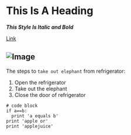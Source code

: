 # This Is A Heading

***This Style Is Italic and Bold***

[Link](https://www.douban.com)

![Image](https://commonmark.org/help/images/favicon.png)
---
The steps to `take out elephant` from refrigerator:
1. Open the refrigerator
2. Take out the elephant
3. Close the door of refrigerator

```
# code block
if a==b:
  print 'a equals b'
print 'apple or'
print 'applejuice'
```
